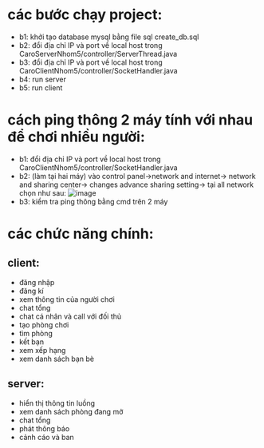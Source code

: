 # các bước chạy project:
* b1: khởi tạo database mysql bằng file sql create_db.sql
* b2: đổi địa chỉ IP và port về local host trong CaroServerNhom5/controller/ServerThread.java
* b3: đổi địa chỉ IP và port về local host trong CaroClientNhom5/controller/SocketHandler.java
* b4: run server
* b5: run client
# cách ping thông 2 máy tính với nhau để  chơi nhiều người:
* b1: đổi địa chỉ IP và port về local host trong CaroClientNhom5/controller/SocketHandler.java
* b2: (làm tại hai máy) vào control panel->network and internet-> network and sharing center-> changes advance sharing setting-> tại all network chọn như sau:
 ![image](https://user-images.githubusercontent.com/73243952/198181657-9f221454-32e3-48bd-9c0d-c00d907aa4fa.png)
* b3:  kiểm tra ping thông bằng cmd trên 2 máy
# các chức năng chính:
## client: 
* đăng nhập
* đăng kí
* xem thông  tin của người chơi
* chat tổng
* chat cá nhân và call với đối thủ
* tạo phòng chơi 
* tìm phòng
* kết bạn
* xem xếp hạng
* xem danh sách bạn bè
## server:
* hiển thị thông tin luồng 
* xem danh sách phòng đang mở
* chat tổng
* phát thông báo
* cảnh cáo và ban

